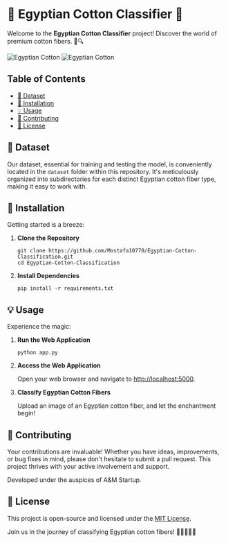 # 🌟 Egyptian Cotton Classifier 🌟

Welcome to the **Egyptian Cotton Classifier** project! Discover the world of premium cotton fibers. 🌱🔍

![Egyptian Cotton](https://github.com/Mostafa10770/Egyptian-Cotton-Classification/blob/master/User%20interface.png)
![Egyptian Cotton](https://github.com/Mostafa10770/Egyptian-Cotton-Classification/blob/master/user%20I.png)

## Table of Contents

- [📂 Dataset](#dataset)
- [🚀 Installation](#installation)
- [💡 Usage](#usage)
- [🤝 Contributing](#contributing)
- [📜 License](#license)

## 📂 Dataset

Our dataset, essential for training and testing the model, is conveniently located in the `dataset` folder within this repository. It's meticulously organized into subdirectories for each distinct Egyptian cotton fiber type, making it easy to work with.

## 🚀 Installation

Getting started is a breeze:

1. **Clone the Repository**

   ```shell
   git clone https://github.com/Mostafa10770/Egyptian-Cotton-Classification.git
   cd Egyptian-Cotton-Classification
   ```

2. **Install Dependencies**

   ```shell
   pip install -r requirements.txt
   ```

## 💡 Usage

Experience the magic:

1. **Run the Web Application**

   ```shell
   python app.py
   ```

2. **Access the Web Application**

   Open your web browser and navigate to [http://localhost:5000](http://localhost:5000).

3. **Classify Egyptian Cotton Fibers**

   Upload an image of an Egyptian cotton fiber, and let the enchantment begin!

## 🤝 Contributing

Your contributions are invaluable! Whether you have ideas, improvements, or bug fixes in mind, please don't hesitate to submit a pull request. This project thrives with your active involvement and support.

Developed under the auspices of A&M Startup.

## 📜 License

This project is open-source and licensed under the [MIT License](LICENSE).

Join us in the journey of classifying Egyptian cotton fibers! 🌾👨‍🔬👩‍🔬
